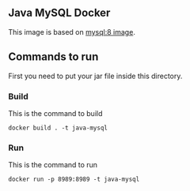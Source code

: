 Java MySQL Docker
-------------------

This image is based on [mysql:8 image](https://github.com/docker-library/mysql/tree/master/8.0).

## Commands to run

First you need to put your jar file inside this directory.

### Build

This is the command to build
```
docker build . -t java-mysql
```

### Run

This is the command to run
```
docker run -p 8989:8989 -t java-mysql
```
